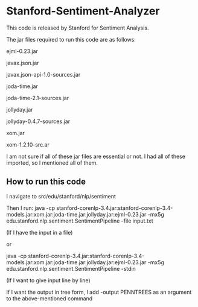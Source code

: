 Stanford-Sentiment-Analyzer
===========================

This code is released by Stanford for Sentiment Analysis.

The jar files required to run this code are as follows:

    
ejml-0.23.jar

javax.json.jar

javax.json-api-1.0-sources.jar

joda-time.jar

joda-time-2.1-sources.jar

jollyday.jar

jollyday-0.4.7-sources.jar

xom.jar

xom-1.2.10-src.ar

I am not sure if all of these jar files are essential or not. I had all of these imported, so I mentioned all of them.

How to run this code
--------------------

I navigate to src/edu/stanford/nlp/sentiment

Then I run:
java -cp stanford-corenlp-3.4.jar:stanford-corenlp-3.4-models.jar:xom.jar:joda-time.jar:jollyday.jar:ejml-0.23.jar -mx5g edu.stanford.nlp.sentiment.SentimentPipeline -file input.txt

(If I have the input in a file)

or

java -cp stanford-corenlp-3.4.jar:stanford-corenlp-3.4-models.jar:xom.jar:joda-time.jar:jollyday.jar:ejml-0.23.jar -mx5g edu.stanford.nlp.sentiment.SentimentPipeline -stdin

(If I want to give input line by line)

If I want the output in tree form, I add -output PENNTREES as an argument to the above-mentioned command
